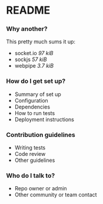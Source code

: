 # README #

### Why another? ###

This pretty much sums it up:

* socket.io *97 kiB*
* sockjs *57 kiB*
* webpipe *3.7 kiB*


### How do I get set up? ###

* Summary of set up
* Configuration
* Dependencies
* How to run tests
* Deployment instructions

### Contribution guidelines ###

* Writing tests
* Code review
* Other guidelines

### Who do I talk to? ###

* Repo owner or admin
* Other community or team contact